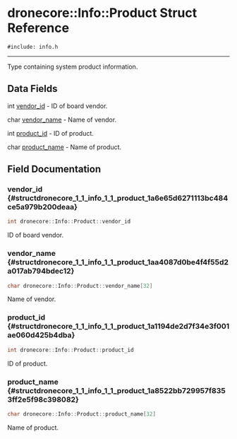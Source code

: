 # dronecore::Info::Product Struct Reference
`#include: info.h`

----


Type containing system product information. 


## Data Fields


int [vendor_id](#structdronecore_1_1_info_1_1_product_1a6e65d6271113bc484ce5a979b200deaa)  - ID of board vendor.

char [vendor_name](#structdronecore_1_1_info_1_1_product_1aa4087d0be4f4f55d2a017ab794bdec12)  - Name of vendor.

int [product_id](#structdronecore_1_1_info_1_1_product_1a1194de2d7f34e3f001ae060d425b4dba)  - ID of product.

char [product_name](#structdronecore_1_1_info_1_1_product_1a8522bb729957f8353ff2e5f98c398082)  - Name of product.


## Field Documentation


### vendor_id {#structdronecore_1_1_info_1_1_product_1a6e65d6271113bc484ce5a979b200deaa}

```cpp
int dronecore::Info::Product::vendor_id
```


ID of board vendor.


### vendor_name {#structdronecore_1_1_info_1_1_product_1aa4087d0be4f4f55d2a017ab794bdec12}

```cpp
char dronecore::Info::Product::vendor_name[32]
```


Name of vendor.


### product_id {#structdronecore_1_1_info_1_1_product_1a1194de2d7f34e3f001ae060d425b4dba}

```cpp
int dronecore::Info::Product::product_id
```


ID of product.


### product_name {#structdronecore_1_1_info_1_1_product_1a8522bb729957f8353ff2e5f98c398082}

```cpp
char dronecore::Info::Product::product_name[32]
```


Name of product.

